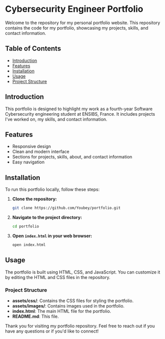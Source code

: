 # Cybersecurity Engineer Portfolio

Welcome to the repository for my personal portfolio website. This repository contains the code for my portfolio, showcasing my projects, skills, and contact information.

## Table of Contents
- [Introduction](#introduction)
- [Features](#features)
- [Installation](#installation)
- [Usage](#usage)
- [Project Structure](#project-structure)

## Introduction
This portfolio is designed to highlight my work as a fourth-year Software Cybersecurity engineering student at ENSIBS, France. It includes projects I've worked on, my skills, and contact information.

## Features
- Responsive design
- Clean and modern interface
- Sections for projects, skills, about, and contact information
- Easy navigation

## Installation
To run this portfolio locally, follow these steps:

1. **Clone the repository:**
    ```bash
    git clone https://github.com/Youbey/portfolio.git
    ```
2. **Navigate to the project directory:**
    ```bash
    cd portfolio
    ```
3. **Open `index.html` in your web browser:**
    ```bash
    open index.html
    ```

## Usage
The portfolio is built using HTML, CSS, and JavaScript. You can customize it by editing the HTML and CSS files in the repository.

### Project Structure

- **assets/css/**: Contains the CSS files for styling the portfolio.
- **assets/images/**: Contains images used in the portfolio.
- **index.html**: The main HTML file for the portfolio.
- **README.md**: This file.

Thank you for visiting my portfolio repository. Feel free to reach out if you have any questions or if you'd like to connect!
